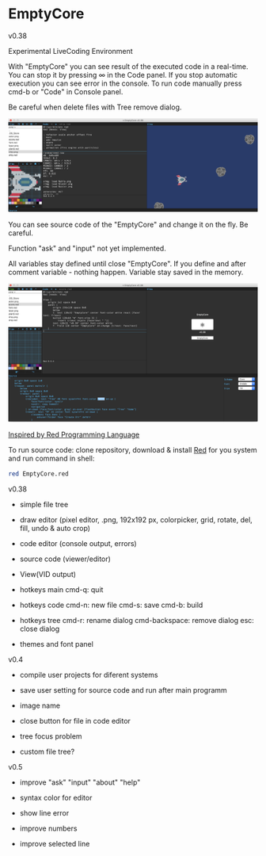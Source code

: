 # EmptyCore

v0.38

Experimental LiveCoding Environment

With "EmptyCore" you can see result of the executed code in a real-time.
You can stop it by pressing ∞ in the Code panel.
If you stop automatic execution you can see error in the console.
To run code manually press cmd-b or "Code" in Console panel.

Be careful when delete files with Tree remove dialog.

![Screenshot](screenshot/screenshot1.png)

You can see source code of the "EmptyCore" and change it on the fly. Be careful.

Function "ask" and "input" not yet implemented.

All variables stay defined until close "EmptyCore". If you define and after comment variable - nothing happen. Variable stay saved in the memory.

![Screenshot](screenshot/screenshot2.png)

[Inspired by Red Programming Language](https://www.red-lang.org)

To run source code: clone repository, download & install [Red](https://www.red-lang.org/p/download.html) for you system and run command in shell:

``` bash
red EmptyCore.red
```

v0.38

- simple file tree

- draw editor (pixel editor, .png, 192x192 px, colorpicker, grid, rotate, del, fill, undo & auto crop)

- code editor (console output, errors)

- source code (viewer/editor)

- View(VID output)

- hotkeys main cmd-q: quit

- hotkeys code cmd-n: new file cmd-s: save cmd-b: build

- hotkeys tree cmd-r: rename dialog cmd-backspace: remove dialog esc: close dialog

- themes and font panel

v0.4

- compile user projects for diferent systems

- save user setting for source code and run after main programm

-  image name

- close button for file in code editor

- tree focus problem

- custom file tree?

v0.5

- improve "ask" "input" "about" "help"

- syntax color for editor

- show line error

- improve numbers

- improve selected line




